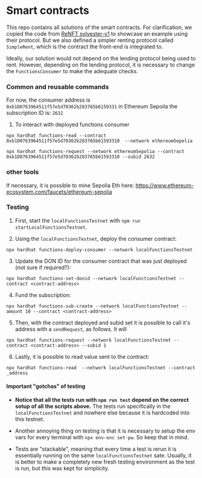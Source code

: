 # Smart contracts

This repo contains all solutions of the smart contracts. For clarification, we copied the
code from [ReNFT sylvester-v1](https://github.com/re-nft/contracts-sylvester) to showcase
an example using their protocol. But we also defined a simpler renting protocol called `SimpleRent`, which is 
the contract the front-end is integrated to.

Ideally, our solution would not depend on the lending protocol being used to rent. However, depending
on the lending protocol, it is necessary to change the `FunctionsConsumer` to make the adequate checks.



### Common and reusable commands

For now, the consumer address is `0xb1D0763964511f57e5d70362b283765b6159331` in Ethereum Sepoila
the subscription ID is: `2632`

1. To interact with deployed functions consumer

```
npx hardhat functions-read --contract 0xb1D0763964511f57e5d70362b283765b61593310  --network ethereumSepolia

npx hardhat functions-request --network ethereumSepolia --contract 0xb1D0763964511f57e5d70362b283765b61593310 --subid 2632
```

### other tools

If necessary, it is possible to mine Sepolia Eth here: https://www.ethereum-ecosystem.com/faucets/ethereum-sepolia

### Testing

1. First, start the `localFunctionsTestnet` with `npm run startLocalFunctionsTestnet`.

2.  Using the `localFunctionsTestnet`, deploy the consumer contract:

```
npx hardhat functions-deploy-consumer --network localFunctionsTestnet
```

3. Update the DON ID for the consumer contract that was just deployed (not sure if required?):

```
npx hardhat functions-set-donid --network localFunctionsTestnet --contract <contract-address>
```

4. Fund the subscription:

```
npx hardhat functions-sub-create --network localFunctionsTestnet --amount 10 --contract <contract-address>
```

5. Then, with the contract deployed and subid set it is possible to call it's address with a `sendRequest`, as follows.
It will

```
npx hardhat functions-request --network localFunctionsTestnet --contract <contract-address> --subid 1
```

6. Lastly, it is possible to read value sent to the contract:

```
npx hardhat functions-read	--network localFunctionsTestnet --contract _address
```

#### Important "gotchas" of testing

- **Notice that all the tests run with `npm run test` depend on the correct setup of all the scripts above.** The tests
  run specifically in the `localFunctionsTestnet` and nowhere else because it is hardcoded into this testnet.

- Another annoying thing on testing is that it is necessary to setup the env vars for every terminal with `npx env-enc set-pw`. So keep
  that in mind.

- Tests are "stackable", meaning that every time a test is rerun it is essentially running on the same `localFunctionsTestnet` sate.
  Usually, it is better to make a completely new fresh testing environment as the test is run, but this was kept for simplicity.
